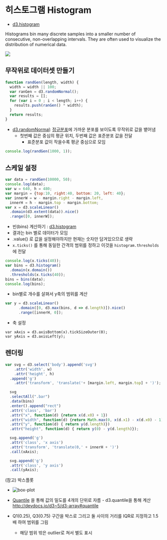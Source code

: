 히스토그램 Histogram
===

- [d3.histogram](http://devdocs.io/d3~5/d3-array#_histogram)

Histograms bin many discrete samples into a smaller number of consecutive, non-overlapping intervals. They are often used to visualize the distribution of numerical data.

[![](https://user-images.githubusercontent.com/253408/41151874-009344da-6b4d-11e8-9177-bdd24e9a8235.png)](https://en.wikipedia.org/wiki/Histogram)


무작위로 데이터셋 만들기
---

```javascript
function randGen(length, width) {
  width = width || 100;
  var ranGen = d3.randomNormal();
  var results = [];
  for (var i = 0 ; i < length; i++) {
    results.push(ranGen() * width);
  }
  return results;
}
```
- [d3.randomNormal](http://devdocs.io/d3~5/d3-random#randomNormal): [정규분포](https://en.wikipedia.org/wiki/Normal_distribution)에 가까운 분포를 보이도록 무작위로 값을 뱉어냄 
  - 첫번째 값은 중심의 평균 위치, 두번째 값은 표준분포 값을 전달
    - 표준분포 값이 작을수록 평균 중심으로 모임

```javascript
console.log(randGen(1000, 1));
```


스케일 설정
---

```javascript 
var data = randGen(10000, 50);
console.log(data);
var w = 640, h = 480;
var margin = {top:10, right:40, bottom: 20, left: 40};
var innerW = w - margin.right - margin.left,
  innerH = h - margin.top - margin.bottom;
var x = d3.scaleLinear()
  .domain(d3.extent(data)).nice()
  .range([0, innerW]);
```
- 빈(bins) 계산하기 : [d3.histogram](http://devdocs.io/d3~5/d3-array#histogram)
 - 결과는 bin 별로 데이터가 모임
 - .value() 로 값을 설정해야하지만 현재는 숫자만 담겨있으므로 생략
 - `x.ticks()` 를 통해 동일한 간격의 범위를 정하고 이것을 `histogram.thresholds`에 전달

```javascript
console.log(x.ticks(40));
var bins = d3.histogram()
  .domain(x.domain())
  .thresholds(x.ticks(40));
bins = bins(data);
console.log(bins);
```
    
- bin별로 개수를 살펴서 y축의 범위를 계산  
```javascript
var y = d3.scaleLinear()
      .domain([0, d3.max(bins, d => d.length)]).nice()
      .range([innerH, 0]);
```

- 축 설정
```
var xAxis = d3.axisBottom(x).tickSizeOuter(0);
var yAxis = d3.axisLeft(y);
```


렌더링
---

```javascript
var svg = d3.select('body').append('svg')
    .attr('width', w)
    .attr('height', h)
  .append('g')
    .attr('transform', 'translate('+ [margin.left, margin.top] + ')');

  svg
  .selectAll(".bar")
  .data(bins)
  .enter().append("rect")
  .attr('class', 'bar')
  .attr("x", function(d) {return x(d.x0) + 1})
  .attr("width", function(d) {return Math.max(0, x(d.x1) - x(d.x0) - 1)})
  .attr("y", function(d) { return y(d.length)})
  .attr("height", function(d) { return y(0) - y(d.length)});

  svg.append('g')
  .attr('class', 'x axis')
  .attr('transform', 'translate(0,' + innerH + ')')
  .call(xAxis);

  svg.append('g')
  .attr('class', 'y axis')
  .call(yAxis);
```

(참고) 박스플롯
 - ![box-plot](https://upload.wikimedia.org/wikipedia/commons/thumb/1/1a/Boxplot_vs_PDF.svg/440px-Boxplot_vs_PDF.svg.png)

- [Quantile](https://en.wikipedia.org/wiki/Quartile) 을 통해 값의 밀도를 4개의 단위로 자름   - d3.quantile을 통해 계산 http://devdocs.io/d3~5/d3-array#quantile
 - Q1(0.25), Q3(0.75) 구간을 박스로 그리고 둘 사이의 거리를 IQR로 지정하고 1.5배 하여 범위를 그림
   - 해당 범위 밖은 outlier로 쳐서 별도 표시
